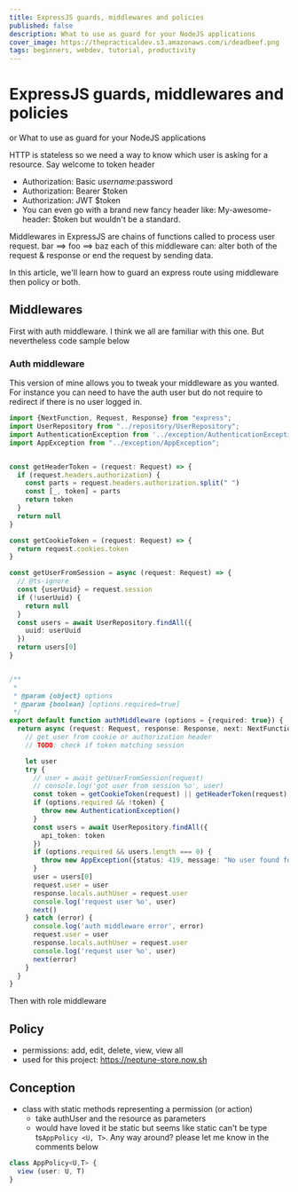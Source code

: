 ```yaml
---
title: ExpressJS guards, middlewares and policies
published: false
description: What to use as guard for your NodeJS applications
cover_image: https://thepracticaldev.s3.amazonaws.com/i/deadbeef.png
tags: beginners, webdev, tutorial, productivity
---
```

# ExpressJS guards, middlewares and policies
or What to use as guard for your NodeJS applications

HTTP is stateless so we need a way to know which user is asking for a resource.
Say welcome to token header
- Authorization: Basic $username:$password
- Authorization: Bearer $token
- Authorization: JWT $token
- You can even go with a brand new fancy header like: My-awesome-header: $token but wouldn't be a standard.

Middlewares in ExpressJS are chains of functions called to process user request.
bar ==> foo ==> baz
each of this middleware can: alter both of the request & response or end the request by sending data.

In this article, we'll learn how to guard an express route using middleware then policy or both.

## Middlewares
First with auth middleware. I think we all are familiar with this one. But nevertheless code sample below
### Auth middleware
This version of mine allows you to tweak your middleware as you wanted. For instance you can need to have the auth user but do not require to redirect if there is no user logged in.
```typescript
import {NextFunction, Request, Response} from "express";
import UserRepository from "../repository/UserRepository";
import AuthenticationException from '../exception/AuthenticationException';
import AppException from "../exception/AppException";


const getHeaderToken = (request: Request) => {
  if (request.headers.authorization) {
    const parts = request.headers.authorization.split(" ")
    const [_, token] = parts
    return token
  }
  return null
}

const getCookieToken = (request: Request) => {
  return request.cookies.token
}

const getUserFromSession = async (request: Request) => {
  // @ts-ignore
  const {userUuid} = request.session
  if (!userUuid) {
    return null
  }
  const users = await UserRepository.findAll({
    uuid: userUuid
  })
  return users[0]
}


/**
 *
 * @param {object} options
 * @param {boolean} [options.required=true]
 */
export default function authMiddleware (options = {required: true}) {
  return async (request: Request, response: Response, next: NextFunction) => {
    // get user from cookie or authorization header
    // TODO: check if token matching session

    let user
    try {
      // user = await getUserFromSession(request)
      // console.log('got user from session %o', user)
      const token = getCookieToken(request) || getHeaderToken(request)
      if (options.required && !token) {
        throw new AuthenticationException()
      }
      const users = await UserRepository.findAll({
        api_token: token
      })
      if (options.required && users.length === 0) {
        throw new AppException({status: 419, message: "No user found for this API token"})
      }
      user = users[0]
      request.user = user
      response.locals.authUser = request.user
      console.log('request user %o', user)
      next()
    } catch (error) {
      console.log('auth middleware error', error)
      request.user = user
      response.locals.authUser = request.user
      console.log('request user %o', user)
      next(error)
    }
  }
}

```
Then with role middleware

## Policy
- permissions: add, edit, delete, view, view all
- used for this project: https://neptune-store.now.sh


## Conception
- class with static methods representing a permission (or action)
  * take authUser and the resource as parameters
  * would have loved it be static but seems like static can't be type ts`AppPolicy <U, T>`. Any way around? please let me know in the comments below

```ts
class AppPolicy<U,T> {
  view (user: U, T)
}
```
